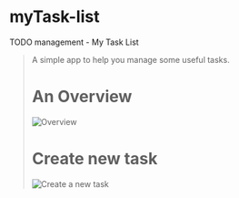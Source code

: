 # myTask-list
TODO management - My Task List

>
>   A simple app to help you manage some
>   useful tasks.
>
> # An Overview
>
>![Overview](https://user-images.githubusercontent.com/28387985/140562294-95fe0cb7-bc47-4e4b-8006-7dcff418c2b3.PNG)
>
> # Create new task
> 
>![Create a new task](https://user-images.githubusercontent.com/28387985/140557015-a0fe0520-3bd3-4c86-bebf-45a74e1ad222.PNG)
>
>
